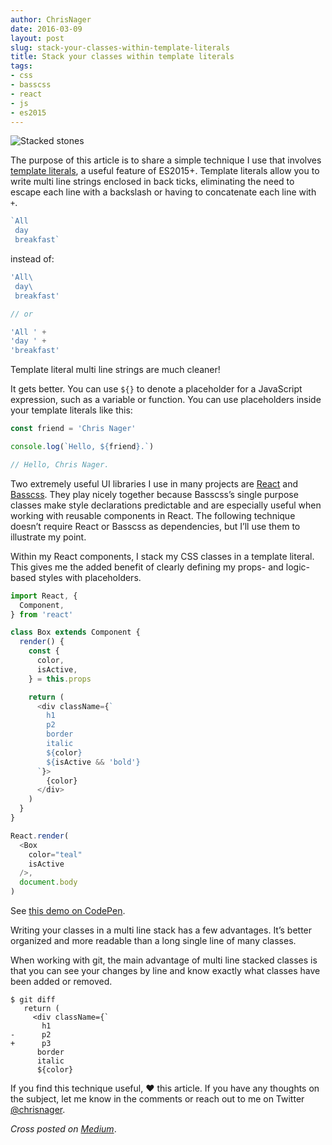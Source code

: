 ```yaml
---
author: ChrisNager
date: 2016-03-09
layout: post
slug: stack-your-classes-within-template-literals
title: Stack your classes within template literals
tags:
- css
- basscss
- react
- js
- es2015
---
```


![Stacked stones](/img/stones.jpg)

The purpose of this article is to share a simple technique I use that involves [template literals](https://developer.mozilla.org/en-US/docs/Web/JavaScript/Reference/Template_literals), a useful feature of ES2015+. Template literals allow you to write multi line strings enclosed in back ticks, eliminating the need to escape each line with a backslash or having to concatenate each line with `+`.

```js
`All
 day
 breakfast`
```

instead of:

```js
'All\
 day\
 breakfast'

// or

'All ' +
'day ' +
'breakfast'
```

Template literal multi line strings are much cleaner!

It gets better. You can use `${}` to denote a placeholder for a JavaScript expression, such as a variable or function. You can use placeholders inside your template literals like this:

```js
const friend = 'Chris Nager'

console.log(`Hello, ${friend}.`)

// Hello, Chris Nager.
```

Two extremely useful UI libraries I use in many projects are [React](https://facebook.github.io/react) and [Basscss](http://www.basscss.com). They play nicely together because Basscss’s single purpose classes make style declarations predictable and are especially useful when working with reusable components in React. The following technique doesn’t require React or Basscss as dependencies, but I’ll use them to illustrate my point.

Within my React components, I stack my CSS classes in a template literal. This gives me the added benefit of clearly defining my props- and logic-based styles with placeholders.

```js
import React, {
  Component,
} from 'react'

class Box extends Component {
  render() {
    const {
      color,
      isActive,
    } = this.props

    return (
      <div className={`
        h1
        p2
        border
        italic
        ${color}
        ${isActive && 'bold'}
      `}>
        {color}
      </div>
    )
  }
}

React.render(
  <Box
    color="teal"
    isActive
  />,
  document.body
)
```

See [this demo on CodePen](http://codepen.io/chrisnager/pen/vGNNXa/?editors=0010).

Writing your classes in a multi line stack has a few advantages. It’s better organized and more readable than a long single line of many classes.

When working with git, the main advantage of multi line stacked classes is that you can see your changes by line and know exactly what classes have been added or removed.

```shell
$ git diff
   return (
     <div className={`
       h1
-      p2
+      p3
      border
      italic
      ${color}
```

If you find this technique useful, ❤ this article. If you have any thoughts on the subject, let me know in the comments or reach out to me on Twitter [@chrisnager](http://twitter.com/chrisnager).

_Cross posted on [Medium](https://medium.com/@chrisnager/stack-your-classes-within-template-literals-d537bf463d4a)_.

